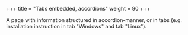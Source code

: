 +++
title = "Tabs embedded, accordions"
weight = 90
+++

A page with information structured in accordion-manner, or in tabs (e.g. installation instruction in tab "Windows" and tab "Linux").